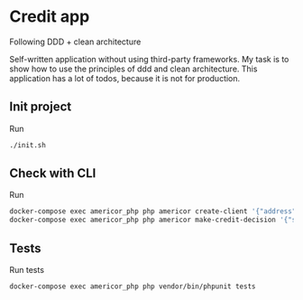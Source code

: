 # Credit app
Following DDD + clean architecture

Self-written application without using third-party frameworks. My task is to show how to use the principles of ddd and clean architecture. This application has a lot of todos, because it is not for production.
## Init project
Run

```bash
./init.sh
```

## Check with CLI
Run

```bash
docker-compose exec americor_php php americor create-client '{"address":{"street":"street","city":"city","state":"NY","zip":"zip"},"firstName":"firstName","lastName":"lastName","age":20,"ficoScore":560,"ssn":"123-12-1234","email":"email@email.em","phoneNumber":"+1234567890", "monthlyIncome": 5000}'
docker-compose exec americor_php php americor make-credit-decision '{"ssn":"123-12-1234","clientEmail":"email@email.em","monthlyIncome":6000,"age":20,"state":"NV"}'
```

## Tests
Run tests

```bash
docker-compose exec americor_php php vendor/bin/phpunit tests
```
